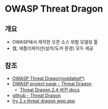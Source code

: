 # OWASP Threat Dragon

## 개요
- OWASP에서 제작한 오픈 소스 위협 모델링 툴
- 웹, 애플리케이션(설치/도커 환경) 모두 제공

## 참조
- [OWASP Threat Dragon(outdated*)](https://threatdragon.github.io/)
- [OWASP project page - Threat Dragon](https://owasp.org/www-project-threat-dragon/)
    - [Threat Dragon 2.4 버전 docs](https://owasp.org/www-project-threat-dragon/docs-2/)
- [github - Threat Dragon](https://github.com/OWASP/threat-dragon)
- [try 2.x threat dragon wep app](https://www.threatdragon.com/#/)